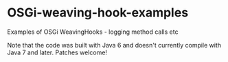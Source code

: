 OSGi-weaving-hook-examples
==========================

Examples of OSGi WeavingHooks - logging method calls etc

Note that the code was built with Java 6 and doesn't currently compile with Java 7 and later. Patches welcome!
